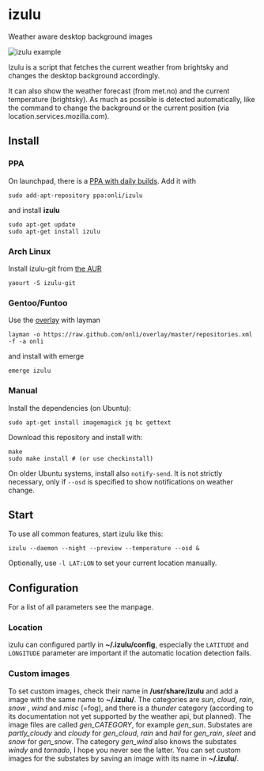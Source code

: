 # izulu
Weather aware desktop background images

![izulu example](https://lh5.googleusercontent.com/-E2Idz1l1NV0/U0rCEzev83I/AAAAAAAAC60/rK9ELFUp7Pg/s800/izulu.jpg)

Izulu is a script that fetches the current weather from brightsky and changes the desktop background accordingly.

It can also show the weather forecast (from met.no) and the current temperature (brightsky). As much as possible is detected automatically, like the command to change the background or the current position (via location.services.mozilla.com).

## Install

### PPA

On launchpad, there is a [PPA with daily builds](https://launchpad.net/~onli/+archive/izulu). Add it with
    
    sudo add-apt-repository ppa:onli/izulu
    
and install **izulu**
    
    sudo apt-get update
    sudo apt-get install izulu
    
### Arch Linux

Install izulu-git from [the AUR](https://aur.archlinux.org/packages/izulu-git/)

    yaourt -S izulu-git

### Gentoo/Funtoo

Use the [overlay](https://github.com/onli/overlay ) with layman

    layman -o https://raw.github.com/onli/overlay/master/repositories.xml -f -a onli
    
and install with emerge

    emerge izulu


### Manual


Install the dependencies (on Ubuntu):

    sudo apt-get install imagemagick jq bc gettext

Download this repository and install with:

    make
    sudo make install # (or use checkinstall)

On older Ubuntu systems, install also `notify-send`. It is not strictly necessary, only if `--osd` is specified to show notifications on weather change.

## Start

To use all common features, start izulu like this:

    izulu --daemon --night --preview --temperature --osd &

Optionally, use `-l LAT:LON` to set your current location manually. 
    
## Configuration

For a list of all parameters see the manpage.

### Location

izulu can configured partly in **~/.izulu/config**, especially the `LATITUDE` and `LONGITUDE` parameter are important if the automatic location detection fails.

### Custom images

To set custom images, check their name in **/usr/share/izulu** and add a image with the same name to **~/.izulu/**. The categories are *sun*, *cloud*, *rain*, *snow* , *wind* and *misc* (=fog), and there is a *thunder* category (according to its documentation not yet supported by the weather api, but planned). The image files are called *gen_CATEGORY*, for example *gen_sun*. Substates are *partly_cloudy* and *cloudy* for *gen_cloud*, *rain* and *hail* for *gen_rain*, *sleet* and *snow* for *gen_snow*. The category *gen_wind* also knows the substates *windy* and *tornado*, I hope you never see the latter. You can set custom images for the substates by saving an image with its name in **~/.izulu/**.
